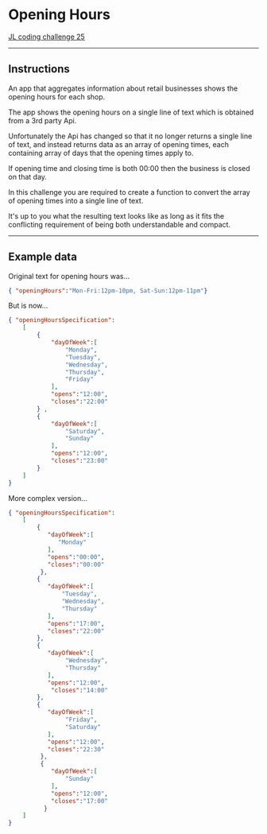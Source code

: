 Opening Hours
=============

[JL coding challenge 25](https://coding-challenges.jl-engineering.net/challenges/challenge-25/)

------

## Instructions

An app that aggregates information about retail businesses shows the opening hours for each shop.

The app shows the opening hours on a single line of text which is obtained from a 3rd party Api.

Unfortunately the Api has changed so that it no longer returns a single line of text,
and instead returns data as an array of opening times,
each containing array of days that the opening times apply to.

If opening time and closing time is both 00:00 then the business is closed on that day.

In this challenge you are required to create a function to convert the array of opening times into a single line of text.

It's up to you what the resulting text looks like as long as it fits the conflicting requirement of being both understandable and compact.

------

## Example data

Original text for opening hours was...

```json
{ "openingHours":"Mon-Fri:12pm-10pm, Sat-Sun:12pm-11pm"}

```


But is now...

```json
{ "openingHoursSpecification":
    [    
        {
            "dayOfWeek":[
                "Monday",
                "Tuesday",
                "Wednesday",
                "Thursday",
                "Friday"
            ],
            "opens":"12:00",
            "closes":"22:00"
        } ,
        {
            "dayOfWeek":[
                "Saturday",
                "Sunday"
            ],
            "opens":"12:00",
            "closes":"23:00"
        }
    ]
}
```


More complex version...

```json
{ "openingHoursSpecification":
    [    
        {
           "dayOfWeek":[
              "Monday"
           ],
           "opens":"00:00",
           "closes":"00:00"
         },
        {
           "dayOfWeek":[
               "Tuesday",
               "Wednesday",
               "Thursday"
           ],
           "opens":"17:00",
           "closes":"22:00"
        },
        {
           "dayOfWeek":[
                "Wednesday",
                "Thursday"
           ],
           "opens":"12:00",
            "closes":"14:00"
        },
        {
           "dayOfWeek":[
                "Friday",
                "Saturday"
           ],
           "opens":"12:00",
           "closes":"22:30"
         },
         {
            "dayOfWeek":[
                "Sunday"
            ],
            "opens":"12:00",
            "closes":"17:00"
          }
    ]
}
```